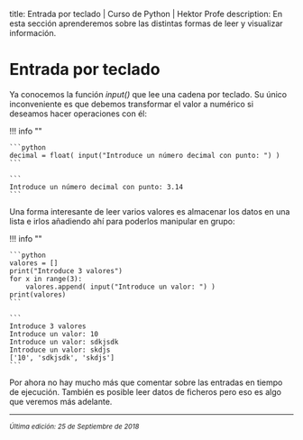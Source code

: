 title: Entrada por teclado | Curso de Python | Hektor Profe
description: En esta sección aprenderemos sobre las distintas formas de leer y visualizar información.

# Entrada por teclado

Ya conocemos la función *input()* que lee una cadena por teclado. Su único inconveniente es que debemos transformar el valor a numérico si deseamos hacer operaciones con él:

!!! info "" 
    
    ```python
    decimal = float( input("Introduce un número decimal con punto: ") )
    ```

    ```
    Introduce un número decimal con punto: 3.14
    ```

Una forma interesante de leer varios valores es almacenar los datos en una lista e irlos añadiendo ahí para poderlos manipular en grupo:

!!! info "" 
    
    ```python
    valores = []
    print("Introduce 3 valores")
    for x in range(3):
        valores.append( input("Introduce un valor: ") )
    print(valores)
    ```

    ```
    Introduce 3 valores
    Introduce un valor: 10
    Introduce un valor: sdkjsdk
    Introduce un valor: skdjs
    ['10', 'sdkjsdk', 'skdjs']
    ```

Por ahora no hay mucho más que comentar sobre las entradas en tiempo de ejecución. También es posible leer datos de ficheros pero eso es algo que veremos más adelante.

___
<small class="edited"><i>Última edición: 25 de Septiembre de 2018</i></small>